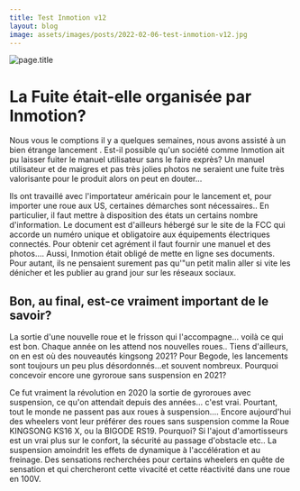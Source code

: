 ```yaml
---
title: Test Inmotion v12
layout: blog
image: assets/images/posts/2022-02-06-test-inmotion-v12.jpg
---
```


![page.title]({{site.url}}/{{page.image}})


# La Fuite était-elle organisée par Inmotion?

Nous vous le comptions il y a quelques semaines, nous avons assisté à un bien étrange lancement . Est-il possible qu'un société comme Inmotion ait pu laisser fuiter le manuel utilisateur sans le faire exprès? Un manuel utilisateur et de maigres et pas très jolies photos ne seraient une fuite très valorisante pour le produit alors on peut en douter...

Ils ont travaillé avec l'importateur américain pour le lancement et, pour importer une roue aux US, certaines démarches sont nécessaires.. En particulier, il faut mettre à disposition des états un certains nombre d'information. Le document est d'ailleurs hébergé sur le site de la FCC qui accorde un numéro unique et obligatoire aux équipements électriques connectés. Pour obtenir cet agrément il faut fournir une manuel et des photos.... Aussi, Inmotion était obligé de mette en ligne ses documents. Pour autant, ils ne pensaient surement pas qu'"un petit malin aller si vite les dénicher et les publier au grand jour sur les réseaux sociaux.

## Bon, au final, est-ce vraiment important de le savoir?

La sortie d'une nouvelle roue et le frisson qui l'accompagne... voilà ce qui est bon. Chaque année on les attend nos nouvelles roues.. Tiens d'ailleurs, on en est où des nouveautés kingsong 2021? Pour Begode, les lancements sont toujours un peu plus désordonnés...et souvent nombreux.
Pourquoi concevoir encore une gyroroue sans suspension en 2021?

Ce fut vraiment la révolution en 2020 la sortie de gyroroues avec suspension, ce qu'on attendait depuis des années... c'est vrai. Pourtant, tout le monde ne passent pas aux roues à suspension.... Encore aujourd'hui des wheelers vont leur préférer des roues sans suspension comme la Roue KINGSONG KS16 X, ou la BIGODE RS19. Pourquoi? Si l'ajout d'amortisseurs est un vrai plus sur le confort, la sécurité au passage d'obstacle etc.. La suspension amoindrit les effets de dynamique à l'accélération et au freinage. Des sensations recherchées pour certains wheelers en quête de sensation et qui chercheront cette vivacité et cette réactivité dans une roue en 100V.